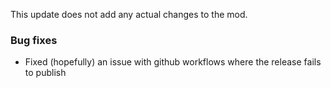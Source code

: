 This update does not add any actual changes to the mod.

### Bug fixes

- Fixed (hopefully) an issue with github workflows where the release fails to publish

